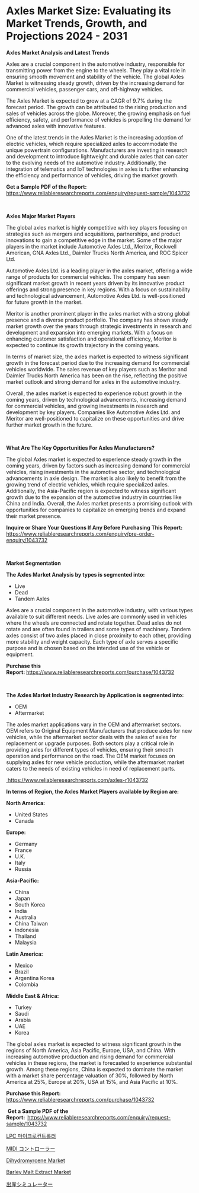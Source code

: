 <p><h1>Axles Market Size: Evaluating its Market Trends, Growth, and Projections 2024 - 2031</h1></p><p><strong>Axles Market Analysis and Latest Trends</strong></p>
<p><p>Axles are a crucial component in the automotive industry, responsible for transmitting power from the engine to the wheels. They play a vital role in ensuring smooth movement and stability of the vehicle. The global Axles Market is witnessing steady growth, driven by the increasing demand for commercial vehicles, passenger cars, and off-highway vehicles.</p><p>The Axles Market is expected to grow at a CAGR of 9.7% during the forecast period. The growth can be attributed to the rising production and sales of vehicles across the globe. Moreover, the growing emphasis on fuel efficiency, safety, and performance of vehicles is propelling the demand for advanced axles with innovative features.</p><p>One of the latest trends in the Axles Market is the increasing adoption of electric vehicles, which require specialized axles to accommodate the unique powertrain configurations. Manufacturers are investing in research and development to introduce lightweight and durable axles that can cater to the evolving needs of the automotive industry. Additionally, the integration of telematics and IoT technologies in axles is further enhancing the efficiency and performance of vehicles, driving the market growth.</p></p>
<p><strong>Get a Sample PDF of the Report:&nbsp;</strong> <a href="https://www.reliableresearchreports.com/enquiry/request-sample/1043732">https://www.reliableresearchreports.com/enquiry/request-sample/1043732</a></p>
<p>&nbsp;</p>
<p><strong>Axles Major Market Players</strong></p>
<p><p>The global axles market is highly competitive with key players focusing on strategies such as mergers and acquisitions, partnerships, and product innovations to gain a competitive edge in the market. Some of the major players in the market include Automotive Axles Ltd., Meritor, Rockwell American, GNA Axles Ltd., Daimler Trucks North America, and ROC Spicer Ltd.</p><p>Automotive Axles Ltd. is a leading player in the axles market, offering a wide range of products for commercial vehicles. The company has seen significant market growth in recent years driven by its innovative product offerings and strong presence in key regions. With a focus on sustainability and technological advancement, Automotive Axles Ltd. is well-positioned for future growth in the market.</p><p>Meritor is another prominent player in the axles market with a strong global presence and a diverse product portfolio. The company has shown steady market growth over the years through strategic investments in research and development and expansion into emerging markets. With a focus on enhancing customer satisfaction and operational efficiency, Meritor is expected to continue its growth trajectory in the coming years.</p><p>In terms of market size, the axles market is expected to witness significant growth in the forecast period due to the increasing demand for commercial vehicles worldwide. The sales revenue of key players such as Meritor and Daimler Trucks North America has been on the rise, reflecting the positive market outlook and strong demand for axles in the automotive industry.</p><p>Overall, the axles market is expected to experience robust growth in the coming years, driven by technological advancements, increasing demand for commercial vehicles, and growing investments in research and development by key players. Companies like Automotive Axles Ltd. and Meritor are well-positioned to capitalize on these opportunities and drive further market growth in the future.</p></p>
<p>&nbsp;</p>
<p><strong>What Are The Key Opportunities For Axles Manufacturers?</strong></p>
<p><p>The global Axles market is expected to experience steady growth in the coming years, driven by factors such as increasing demand for commercial vehicles, rising investments in the automotive sector, and technological advancements in axle design. The market is also likely to benefit from the growing trend of electric vehicles, which require specialized axles. Additionally, the Asia-Pacific region is expected to witness significant growth due to the expansion of the automotive industry in countries like China and India. Overall, the Axles market presents a promising outlook with opportunities for companies to capitalize on emerging trends and expand their market presence.</p></p>
<p><strong>Inquire or Share Your Questions If Any Before Purchasing This Report:</strong> <a href="https://www.reliableresearchreports.com/enquiry/pre-order-enquiry/1043732">https://www.reliableresearchreports.com/enquiry/pre-order-enquiry/1043732</a></p>
<p>&nbsp;</p>
<p><strong>Market Segmentation</strong></p>
<p><strong>The Axles Market Analysis by types is segmented into:</strong></p>
<p><ul><li>Live</li><li>Dead</li><li>Tandem Axles</li></ul></p>
<p><p>Axles are a crucial component in the automotive industry, with various types available to suit different needs. Live axles are commonly used in vehicles where the wheels are connected and rotate together. Dead axles do not rotate and are often found in trailers and some types of machinery. Tandem axles consist of two axles placed in close proximity to each other, providing more stability and weight capacity. Each type of axle serves a specific purpose and is chosen based on the intended use of the vehicle or equipment.</p></p>
<p><strong>Purchase this Report:&nbsp;</strong><a href="https://www.reliableresearchreports.com/purchase/1043732">https://www.reliableresearchreports.com/purchase/1043732</a></p>
<p>&nbsp;</p>
<p><strong>The Axles Market Industry Research by Application is segmented into:</strong></p>
<p><ul><li>OEM</li><li>Aftermarket</li></ul></p>
<p><p>The axles market applications vary in the OEM and aftermarket sectors. OEM refers to Original Equipment Manufacturers that produce axles for new vehicles, while the aftermarket sector deals with the sales of axles for replacement or upgrade purposes. Both sectors play a critical role in providing axles for different types of vehicles, ensuring their smooth operation and performance on the road. The OEM market focuses on supplying axles for new vehicle production, while the aftermarket market caters to the needs of existing vehicles in need of replacement parts.</p></p>
<p><a href="https://www.reliableresearchreports.com/axles-r1043732">&nbsp;https://www.reliableresearchreports.com/axles-r1043732</a></p>
<p><strong>In terms of Region, the Axles Market Players available by Region are:</strong></p>
<p>
    <p> <strong> North America: </strong>
        <ul>
            <li>United States</li>
            <li>Canada</li>
        </ul>
        </p> 
    <p> <strong> Europe: </strong>
        <ul>
            <li>Germany</li>
            <li>France</li>
            <li>U.K.</li>
            <li>Italy</li>
            <li>Russia</li>
        </ul>
        </p> 
    <p> <strong> Asia-Pacific: </strong>
        <ul>
            <li>China</li>
            <li>Japan</li>
            <li>South Korea</li>
            <li>India</li>
            <li>Australia</li>
            <li>China Taiwan</li>
            <li>Indonesia</li>
            <li>Thailand</li>
            <li>Malaysia</li>
        </ul>
        </p> 
    <p> <strong> Latin America: </strong>
        <ul>
            <li>Mexico</li>
            <li>Brazil</li>
            <li>Argentina Korea</li>
            <li>Colombia</li>
        </ul>
        </p> 
    <p> <strong> Middle East & Africa: </strong>
        <ul>
            <li>Turkey</li>
            <li>Saudi</li>
            <li>Arabia</li>
            <li>UAE</li>
            <li>Korea</li>
        </ul>
    </p>
    </p>
<p><p>The global axles market is expected to witness significant growth in the regions of North America, Asia Pacific, Europe, USA, and China. With increasing automotive production and rising demand for commercial vehicles in these regions, the market is forecasted to experience substantial growth. Among these regions, China is expected to dominate the market with a market share percentage valuation of 30%, followed by North America at 25%, Europe at 20%, USA at 15%, and Asia Pacific at 10%.</p></p>
<p><strong>Purchase this Report: </strong><a href="https://www.reliableresearchreports.com/purchase/1043732">https://www.reliableresearchreports.com/purchase/1043732</a></p>
<p>&nbsp;<strong>Get a Sample PDF of the Report:&nbsp;&nbsp;</strong><a href="https://www.reliableresearchreports.com/enquiry/request-sample/1043732">https://www.reliableresearchreports.com/enquiry/request-sample/1043732</a></p>
<p><strong></strong></p>
<p><p><a href="https://medium.com/@douglasvasquez626/lpc-%EB%A7%88%EC%9D%B4%ED%81%AC%EB%A1%9C%EC%BB%A8%ED%8A%B8%EB%A1%A4%EB%9F%AC-%EC%8B%9C%EC%9E%A5-%EA%B7%9C%EB%AA%A8-%EC%8B%9C%EC%9E%A5-%EC%A0%84%EB%A7%9D-%EB%B0%8F-%EC%8B%9C%EC%9E%A5-%EC%98%88%EC%B8%A1-2024%EB%85%84%EB%B6%80%ED%84%B0-2031%EB%85%84%EA%B9%8C%EC%A7%80-bb8eb04acd65">LPC 마이크로컨트롤러</a></p><p><a href="https://medium.com/@kamdeall7845/midi%E3%82%B3%E3%83%B3%E3%83%88%E3%83%AD%E3%83%BC%E3%83%A9%E3%83%BC%E3%83%9E%E3%83%BC%E3%82%B1%E3%83%83%E3%83%88%E3%81%AE%E5%88%86%E6%9E%90-2024%E5%B9%B4%E3%81%8B%E3%82%892031%E5%B9%B4%E3%81%BE%E3%81%A7%E3%81%AE%E3%82%B0%E3%83%AD%E3%83%BC%E3%83%90%E3%83%AB%E7%94%A3%E6%A5%AD%E3%81%AE%E8%A6%8B%E9%80%9A%E3%81%97%E3%81%A8%E4%BA%88%E6%B8%AC-493716859dfd">MIDI コントローラー</a></p><p><a href="https://www.linkedin.com/pulse/dihydromyrcene-market-size-trends-growth-outlook-forecasted-mudre?trackingId=hp3ul03D6%2Fr20QqaSOpQpA%3D%3D">Dihydromyrcene Market</a></p><p><a href="https://www.linkedin.com/pulse/barley-malt-extract-market-size-reflecting-forecast-till-2031-icxje?trackingId=afShfO3J2lQNB0Cnt6Z2BA%3D%3D">Barley Malt Extract Market</a></p><p><a href="https://medium.com/@aidalakin1973/%E5%87%BA%E7%94%A3%E3%82%B7%E3%83%9F%E3%83%A5%E3%83%AC%E3%83%BC%E3%82%BF%E5%B8%82%E5%A0%B4%E3%81%AE%E3%83%A1%E3%83%88%E3%83%AA%E3%82%AF%E3%82%B9%E3%81%AE%E8%A7%A3%E8%AA%AD-%E5%B8%82%E5%A0%B4%E3%82%B7%E3%82%A7%E3%82%A2-%E3%83%88%E3%83%AC%E3%83%B3%E3%83%89-%E3%81%8A%E3%82%88%E3%81%B3%E6%88%90%E9%95%B7%E3%83%91%E3%82%BF%E3%83%BC%E3%83%B3-be156f793b1d">出産シミュレーター</a></p></p>